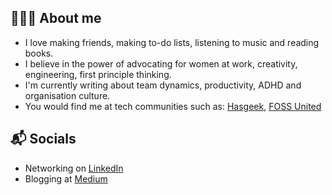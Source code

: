 ## 🙋🏻‍♀️ About me

- I love making friends, making to-do lists, listening to music and reading books.
- I believe in the power of advocating for women at work, creativity, engineering, first principle thinking.
- I'm currently writing about team dynamics, productivity, ADHD and organisation culture.
- You would find me at tech communities such as: [Hasgeek](https://hasgeek.com), [FOSS United](https://fossunited.org/home)


## 📬 Socials

- Networking on [LinkedIn](https://www.linkedin.com/in/rohithayarlagadda/)
- Blogging at [Medium](https://medium.com/@yrohitha996)
